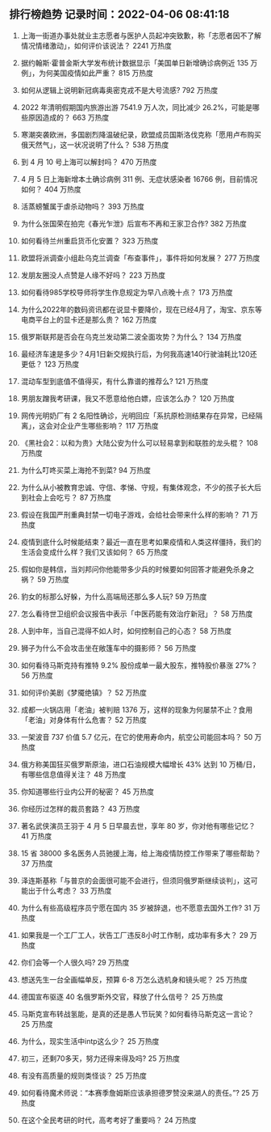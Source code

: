 
## 排行榜趋势 记录时间：2022-04-06 08:41:18
  
  1. 上海一街道办事处就业主志愿者与医护人员起冲突致歉，称「志愿者因不了解情况情绪激动」，如何评价该说法？ 2241 万热度
    
  2. 据约翰斯·霍普金斯大学发布统计数据显示「美国单日新增确诊病例近 135 万例」，为何美国疫情如此严重？ 815 万热度
    
  3. 如何从逻辑上说明新冠病毒奥密克戎不是大号流感? 792 万热度
    
  4. 2022 年清明假期国内旅游出游 7541.9 万人次，同比减少 26.2%，可能是哪些原因造成的？ 663 万热度
    
  5. 寒潮突袭欧洲，多国剧烈降温破纪录，欧盟成员国斯洛伐克称「愿用卢布购买俄天然气」，这一状况说明了什么？ 538 万热度
    
  6. 到 4 月 10 号上海可以解封吗？ 470 万热度
    
  7. 4 月 5 日上海新增本土确诊病例 311 例、无症状感染者 16766 例，目前情况如何？ 404 万热度
    
  8. 活蒸螃蟹属于虐杀动物吗？ 393 万热度
    
  9. 为什么张国荣在拍完《春光乍泄》后宣布不再和王家卫合作? 382 万热度
    
  10. 如何看待兰州重启货币化安置？ 323 万热度
    
  11. 欧盟将派调查小组赴乌克兰调查「布查事件」，事件将如何发展？ 277 万热度
    
  12. 发朋友圈没人点赞是人缘不好吗？ 223 万热度
    
  13. 如何看待985学校导师将学生作息规定为早八点晚十点？ 173 万热度
    
  14. 为什么2022年的数码资讯都在说显卡要降价，现在已经4月了，淘宝、京东等电商平台上的显卡还是那么贵？ 162 万热度
    
  15. 俄罗斯联邦是否会在乌克兰发动第二波全面攻势？为什么？ 134 万热度
    
  16. 最经济车速是多少？4月1日新交规执行后，为何我高速140行驶油耗比120还更低？ 123 万热度
    
  17. 混动车型到底值不值得买，有什么靠谱的推荐么? 121 万热度
    
  18. 男朋友蹭我考研课，我又不愿意给他白嫖，应该怎么办？ 120 万热度
    
  19. 网传光明奶厂有 2 名阳性确诊，光明回应「系抗原检测结果存在异常，已经隔离」，这会对企业产生哪些影响？ 117 万热度
    
  20. 《黑社会2：以和为贵》大陆公安为什么可以轻易拿到和联胜的龙头棍？ 108 万热度
    
  21. 为什么叮咚买菜上海抢不到菜? 94 万热度
    
  22. 为什么从小被教育忠诚、守信、孝悌、守规，有集体观念，不少的孩子长大后到社会上会吃亏？ 87 万热度
    
  23. 假设在我国严刑重典封禁一切电子游戏，会给社会带来什么样的影响？ 71 万热度
    
  24. 疫情到底什么时候能结束？最近一直在思考如果疫情和人类这样僵持，我们的生活会变成什么样？我们又该如何？ 65 万热度
    
  25. 假如你是韩信，当刘邦问你他能带多少兵的时候要如何回答才能避免杀身之祸？ 59 万热度
    
  26. 豹女的标那么好躲，为什么高端局还那么多人玩? 59 万热度
    
  27. 怎么看待世卫组织会议报告中表示「中医药能有效治疗新冠」？ 58 万热度
    
  28. 人到中年，当自己混得不如人时，如何控制自己的心态？ 58 万热度
    
  29. 狮子为什么不会攻击坐在敞篷车中的摄影师？ 56 万热度
    
  30. 如何看待马斯克持有推特 9.2% 股份成单一最大股东，推特股价暴涨 27%？ 56 万热度
    
  31. 如何评价美剧《梦魇绝镇》？ 52 万热度
    
  32. 成都一火锅店用「老油」被判赔 1376 万，这样的现象为何屡禁不止？食用「老油」对身体有什么危害？ 52 万热度
    
  33. 一架波音 737 价值 5.7 亿元，在它的使用寿命内，航空公司能回本吗？ 50 万热度
    
  34. 俄方称美国狂买俄罗斯原油，进口石油规模大幅增长 43% 达到 10 万桶/日，有哪些信息值得关注？ 48 万热度
    
  35. 你知道哪些行业内公开的秘密？ 45 万热度
    
  36. 你经历过怎样的裁员套路？ 43 万热度
    
  37. 著名武侠演员王羽于 4 月 5 日早晨去世，享年 80 岁，你对他有哪些记忆？ 41 万热度
    
  38. 15 省 38000 多名医务人员驰援上海，给上海疫情防控工作带来了哪些帮助？ 37 万热度
    
  39. 泽连斯基称「与普京的会面很可能不会进行，但须同俄罗斯继续谈判」，这可能出于什么考虑？ 33 万热度
    
  40. 为什么有些高级程序员宁愿在国内 35 岁被辞退，也不愿意去国外工作? 31 万热度
    
  41. 如果我是一个工厂工人，状告工厂违反8小时工作制，成功率有多大？ 29 万热度
    
  42. 你们会等一个人很久吗? 29 万热度
    
  43. 想送先生一台全画幅单反，预算 6-8 万怎么选机身和镜头呢？ 25 万热度
    
  44. 德国宣布驱逐 40 名俄罗斯外交官，释放了什么信号？ 25 万热度
    
  45. 马斯克宣布转战氢能，是真的还是愚人节玩笑？如何看待马斯克这一言论？ 25 万热度
    
  46. 为什么，现实生活中intp这么少？ 25 万热度
    
  47. 初三，还剩70多天，努力还得来得及吗? 25 万热度
    
  48. 有没有高质量的规则类怪谈？ 25 万热度
    
  49. 如何看待魔术师说：“本赛季詹姆斯应该承担德罗赞没来湖人的责任。”? 25 万热度
    
  50. 在这个全民考研的时代，高考考好了重要吗？ 24 万热度
    